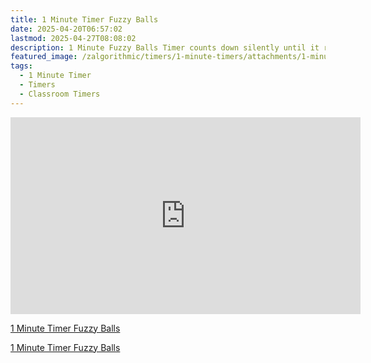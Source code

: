 ```yaml
---
title: 1 Minute Timer Fuzzy Balls
date: 2025-04-20T06:57:02
lastmod: 2025-04-27T08:08:02
description: 1 Minute Fuzzy Balls Timer counts down silently until it reaches 0:00 and then makes a sound to show time is up
featured_image: /zalgorithmic/timers/1-minute-timers/attachments/1-minute-timer-fuzzy-balls-thumb.jpg
tags:
  - 1 Minute Timer
  - Timers
  - Classroom Timers
---
```


<div class="iframe-16-9-container">
<iframe class="youTubeIframe" width="560" height="315" src="https://www.youtube.com/embed/dMJ4q4BZIF8" title="YouTube video player" frameborder="0" allow="accelerometer; autoplay; clipboard-write; encrypted-media; gyroscope; picture-in-picture; web-share" allowfullscreen></iframe>
</div>

[1 Minute Timer Fuzzy Balls](https://youtu.be/dMJ4q4BZIF8)

[1 Minute Timer Fuzzy Balls](./attachments/1-minute-timer-fuzzy-balls-thumb.jpg)
